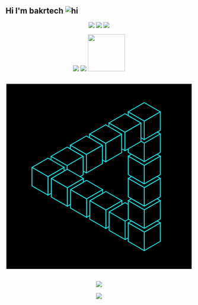 
## Hi I'm bakrtech <img src="https://user-images.githubusercontent.com/1303154/88677602-1635ba80-d120-11ea-84d8-d263ba5fc3c0.gif" width="28px" alt="hi">


<p align="center">
  <img src="https://media3.giphy.com/media/ln7z2eWriiQAllfVcn/200w.webp" width="100">
  <img src="https://i.giphy.com/media/LMt9638dO8dftAjtco/200.webp" width="100">
  <img src="https://i.giphy.com/media/eNAsjO55tPbgaor7ma/200w.webp" width="100">

  
</p>

<p align="center">
<img src="https://i.giphy.com/media/KzJkzjggfGN5Py6nkT/200.webp" width="100">
<img src="https://i.giphy.com/media/IdyAQJVN2kVPNUrojM/200.webp" width="100">
<img src="https://lh4.googleusercontent.com/proxy/uO0muUXCIfjlELyZqIpwTU_6UPOXPIlGmvspd81E_gKFxUW_1ruTTdlWK-OV3lYiHMmDp62aph2WyBvvWB_d-jfXFw5IoLGmvJC3qnFjbw=w1200-h630-p-k-no-nu" width="100" height="100">
<br><br>
  
</p>
<div align="center">
<img align = "center" src= "https://github.com/ANKITSHARMA98/ANKITSHARMA98/blob/main/images/CheerySeparateGoldeneye-size_restricted.gif"><br>



<br>





<img align = "center"  src = "https://github-readme-stats.vercel.app/api?username=bakrtech&count_private=true&show_icons=true&theme=dracula"><br>
<a href="https://github.com/bakrtech">
  
<img align = "center" src= "https://github-profile-summary-cards.vercel.app/api/cards/repos-per-language?username=bakrtech&theme=dracula"><br>
  
</a>
 

 <br>




</div>

